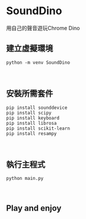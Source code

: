 # SoundDino
用自己的聲音遊玩Chrome Dino <br>

## 建立虛擬環境
```shell
python -m venv SoundDino
```
<br>

## 安裝所需套件
```shell
pip install sounddevice
pip install scipy  
pip install keyboard  
pip install librosa  
pip install scikit-learn  
pip install resampy
```
<br>

## 執行主程式
```shell
python main.py
```
<br>

## Play and enjoy

